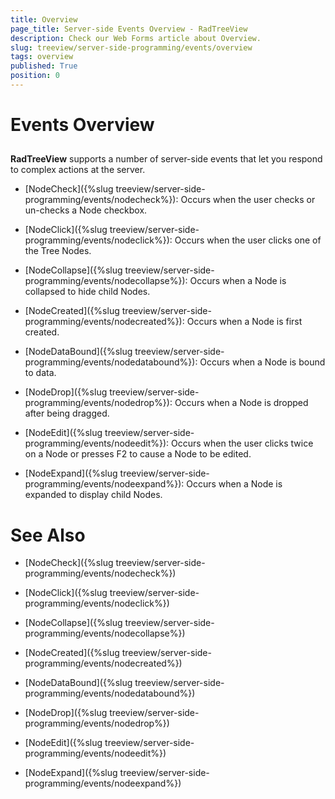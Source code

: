 ```yaml
---
title: Overview
page_title: Server-side Events Overview - RadTreeView
description: Check our Web Forms article about Overview.
slug: treeview/server-side-programming/events/overview
tags: overview
published: True
position: 0
---
```


# Events Overview



## 

**RadTreeView** supports a number of server-side events that let you respond to complex actions at the server.

* [NodeCheck]({%slug treeview/server-side-programming/events/nodecheck%}): Occurs when the user checks or un-checks a Node checkbox.

* [NodeClick]({%slug treeview/server-side-programming/events/nodeclick%}): Occurs when the user clicks one of the Tree Nodes.

* [NodeCollapse]({%slug treeview/server-side-programming/events/nodecollapse%}): Occurs when a Node is collapsed to hide child Nodes.

* [NodeCreated]({%slug treeview/server-side-programming/events/nodecreated%}): Occurs when a Node is first created.

* [NodeDataBound]({%slug treeview/server-side-programming/events/nodedatabound%}): Occurs when a Node is bound to data.

* [NodeDrop]({%slug treeview/server-side-programming/events/nodedrop%}): Occurs when a Node is dropped after being dragged.

* [NodeEdit]({%slug treeview/server-side-programming/events/nodeedit%}): Occurs when the user clicks twice on a Node or presses F2 to cause a Node to be edited.

* [NodeExpand]({%slug treeview/server-side-programming/events/nodeexpand%}): Occurs when a Node is expanded to display child Nodes.

# See Also

 * [NodeCheck]({%slug treeview/server-side-programming/events/nodecheck%})

 * [NodeClick]({%slug treeview/server-side-programming/events/nodeclick%})

 * [NodeCollapse]({%slug treeview/server-side-programming/events/nodecollapse%})

 * [NodeCreated]({%slug treeview/server-side-programming/events/nodecreated%})

 * [NodeDataBound]({%slug treeview/server-side-programming/events/nodedatabound%})

 * [NodeDrop]({%slug treeview/server-side-programming/events/nodedrop%})

 * [NodeEdit]({%slug treeview/server-side-programming/events/nodeedit%})

 * [NodeExpand]({%slug treeview/server-side-programming/events/nodeexpand%})
